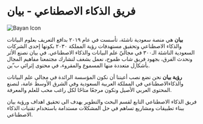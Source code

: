 # فريق الذكاء الاصطناعي - بيان

![Bayan Icon](https://bayandata.sa/wp-content/uploads/2021/08/b-02-01.png)

**بيان** هي منصة سعودية ناشئة، تأسست في عام ٢٠١٩ بدافع التعريف بعلوم البيانات والذكاء الاصطناعي وتحقيق مستهدفات رؤية المملكة ٢٠٣٠ بكونها إحدى الشركات السعودية الناشئة الـ٣٠٠ في مجاليّ علم البيانات والذكاء الاصطناعي.
في بيان نصنع الأثر ونحدث الفرق، بجهود فريق شاب طموح، نعمل بشغف لنشارك مجتمعنا مفاهيم المجال بأشكا ٍل متعددة منها المسموع والمقروء، في
محتوى إثرائي ب ّين.

**رؤية بيان**
نحن نضع نصب أعيننا أن نکون المؤسسة الرائدة في مجالي علم البیانات والذکاءالاصطناعي في المملكة العربية السعودية وفي الشرق الأوسط عامة، لنصنع المحتوى العربي الأصیل ونكون مرجعًا متاحًا لکل
راغب محب للعلم والمعرفة.

فريق الذكاء الاصطناعي التابع لقسم البحث والتطوير يهدف الى تحقيق اهداف ورؤية بيان ببناء تطبيقات ومشاريع تساهم في حل المشكلات مستدامة باستخدام تقنيات الذكاء الاصطناعي.

<!--

**Here are some ideas to get you started:**

🙋‍♀️ A short introduction - what is your organization all about?
🌈 Contribution guidelines - how can the community get involved?
👩‍💻 Useful resources - where can the community find your docs? Is there anything else the community should know?
🍿 Fun facts - what does your team eat for breakfast?
🧙 Remember, you can do mighty things with the power of [Markdown](https://docs.github.com/github/writing-on-github/getting-started-with-writing-and-formatting-on-github/basic-writing-and-formatting-syntax)
-->
